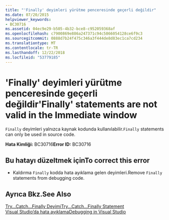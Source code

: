 ```yaml
---
title: "'Finally' deyimleri yürütme penceresinde geçerli değildir"
ms.date: 07/20/2015
helpviewer_keywords:
- BC30716
ms.assetid: 04ec9e29-b505-4b32-bce8-c952059368af
ms.openlocfilehash: c7900869e886a247371c94c5866054128ce6f9c3
ms.sourcegitcommit: 0888d7b24f475c346a3f444de8d83ec1ca7cd234
ms.translationtype: MT
ms.contentlocale: tr-TR
ms.lasthandoff: 12/22/2018
ms.locfileid: "53779185"
---
```

# <a name="finally-statements-are-not-valid-in-the-immediate-window"></a><span data-ttu-id="cd821-102">'Finally' deyimleri yürütme penceresinde geçerli değildir</span><span class="sxs-lookup"><span data-stu-id="cd821-102">'Finally' statements are not valid in the Immediate window</span></span>
<span data-ttu-id="cd821-103">`Finally` deyimleri yalnızca kaynak kodunda kullanılabilir.</span><span class="sxs-lookup"><span data-stu-id="cd821-103">`Finally` statements can only be used in source code.</span></span>  
  
 <span data-ttu-id="cd821-104">**Hata Kimliği:** BC30716</span><span class="sxs-lookup"><span data-stu-id="cd821-104">**Error ID:** BC30716</span></span>  
  
## <a name="to-correct-this-error"></a><span data-ttu-id="cd821-105">Bu hatayı düzeltmek için</span><span class="sxs-lookup"><span data-stu-id="cd821-105">To correct this error</span></span>  
  
-   <span data-ttu-id="cd821-106">Kaldırma `Finally` kodda hata ayıklama gelen deyimleri.</span><span class="sxs-lookup"><span data-stu-id="cd821-106">Remove `Finally` statements from debugging code.</span></span>  
  
## <a name="see-also"></a><span data-ttu-id="cd821-107">Ayrıca Bkz.</span><span class="sxs-lookup"><span data-stu-id="cd821-107">See Also</span></span>  
 [<span data-ttu-id="cd821-108">Try...Catch...Finally Deyimi</span><span class="sxs-lookup"><span data-stu-id="cd821-108">Try...Catch...Finally Statement</span></span>](../../visual-basic/language-reference/statements/try-catch-finally-statement.md)  
 [<span data-ttu-id="cd821-109">Visual Studio’da hata ayıklama</span><span class="sxs-lookup"><span data-stu-id="cd821-109">Debugging in Visual Studio</span></span>](/visualstudio/debugger/debugging-in-visual-studio)
